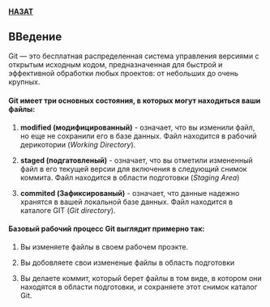 
#### [НАЗАТ](readme.md)
## ВВедение


Git — это бесплатная распределенная система управления версиями с открытым исходным кодом, предназначенная для быстрой и эффективной обработки любых проектов: от небольших до очень крупных.

#### Git имеет три основных состояния, в которых могут находиться ваши файлы: 

1. **modified (модифицированный)** - означает, что вы изменили файл, но еще не сохранили его в базе данных. Файл находится в рабочий дерикотории (*Working Directory*). 

2. **staged (подгатовленый)** - означает, что вы отметили измененный файл в его текущей версии для включения в следующий снимок коммита. Файл находится в oбласти подготовки (*Staging Area*)

3. **commited (Зафиксированый)** - означает, что данные надежно хранятся в вашей локальной базе данных. Файл находится в каталоге GIT (*Git directory*).


#### Базовый рабочий процесс Git выглядит примерно так:

1. Вы изменяете файлы в своем рабочем проэкте.

2. Вы добовляете свои измененые файлы в область подготовки

3. Вы делаете коммит, который берет файлы в том виде, в котором они находятся в области подготовки, и сохраняете этот снимок каталог Git.






